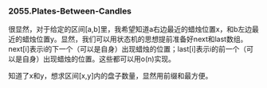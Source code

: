### 2055.Plates-Between-Candles

很显然，对于给定的区间[a,b]里，我希望知道a右边最近的蜡烛位置x，和b左边最近的蜡烛位置y。显然，我们可以用状态机的思想提前准备好next和last数组。next[i]表示i的下一个（可以是自身）出现蜡烛的位置；last[i]表示i的前一个（可以是自身）出现蜡烛的位置。这些都可以用o(n)实现。

知道了x和y，想求区间[x,y]内的盘子数量，显然用前缀和最方便。
